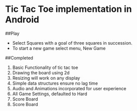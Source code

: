 # Tic Tac Toe implementation in Android

##Play
* Select Squares with a goal of three squares in succession.
* To start a new game select menu, New Game

##Completed
1. Basic Functionality of tic tac toe
2. Drawing the board using 2d
3. Resizing will work on any display
4. Simple data structures ensure no lag time
5. Audio and Animations incorporated for user experience
6. All Game Settings, defaulted to Hard
7. Score Board
4. Score Board
